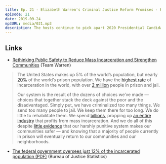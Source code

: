 ```yaml
---
title: Ep. 21 - Elizabeth Warren's Criminal Justice Reform Promises - Part 2
episode: 21
date: 2019-09-24
mp3URL: media/021.mp3
description: The hosts continue to pick apart 2020 Presidential Candidate Elizabeth Warren's published plans for Criminal Justice reform, point by point.
---
```


## Links

- [Rethinking Public Safety to Reduce Mass Incarceration and Strengthen Communities](https://medium.com/@teamwarren/rethinking-public-safety-to-reduce-mass-incarceration-and-strengthen-communities-90e8591c6255) (Team Warren)

> The United States makes up 5% of the world’s population, but nearly [20%](https://www.prisonstudies.org/sites/default/files/resources/downloads/wppl_12.pdf) of the world’s prison population. We have the [highest rate](http://www.prisonstudies.org/highest-to-lowest/prison_population_rate?field_region_taxonomy_tid=All) of incarceration in the world, with over [2 million](https://www.prisonstudies.org/sites/default/files/resources/downloads/wppl_12.pdf) people in prison and jail.
>
> Our system is the result of the dozens of choices we’ve made — choices that together stack the deck against the poor and the disadvantaged. Simply put, we have criminalized too many things. We send too many people to jail. We keep them there for too long. We do little to rehabilitate them. We spend [billions](https://www.prisonpolicy.org/reports/money.html), propping up [an entire industry](https://www.sentencingproject.org/publications/capitalizing-on-mass-incarceration-u-s-growth-in-private-prisons/) that profits from mass incarceration. And we do all of this despite [little evidence](https://www.vox.com/policy-and-politics/2017/9/25/16340782/study-mass-incarceration) that our harshly punitive system makes our communities safer — and knowing that a majority of people currently in prison will eventually return to our communities and our neighborhoods.

- [The federal government oversees just 12% of the incarcerated population (PDF)](https://www.bjs.gov/content/pub/pdf/p17.pdf) (Bureau of Justice Statistics)
